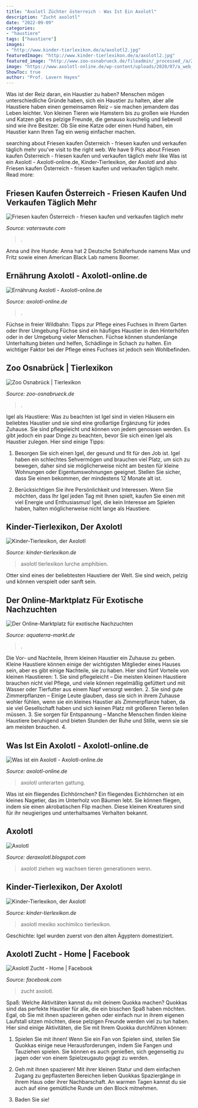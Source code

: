 ```yaml
---
title: "Axolotl Züchter österreich - Was Ist Ein Axolotl"
description: "Zucht axolotl"
date: "2022-09-09"
categories:
- "haustiere"
tags: ["haustiere"]
images:
- "http://www.kinder-tierlexikon.de/a/axolotl2.jpg"
featuredImage: "http://www.kinder-tierlexikon.de/a/axolotl2.jpg"
featured_image: "http://www.zoo-osnabrueck.de/fileadmin/_processed_/a/2/csm_Axolotl_a2717ed4dd.jpg"
image: "https://www.axolotl-online.de/wp-content/uploads/2020/07/a_web_Hohlenforscher.jpg"
ShowToc: true
author: "Prof. Lavern Hayes"
---
```



Was ist der Reiz daran, ein Haustier zu haben?
Menschen mögen unterschiedliche Gründe haben, sich ein Haustier zu halten, aber alle Haustiere haben einen gemeinsamen Reiz – sie machen jemandem das Leben leichter. Von kleinen Tieren wie Hamstern bis zu großen wie Hunden und Katzen gibt es pelzige Freunde, die genauso kuschelig und liebevoll sind wie ihre Besitzer. Ob Sie eine Katze oder einen Hund haben, ein Haustier kann Ihren Tag ein wenig einfacher machen.

	

		
searching about Friesen kaufen Österreich - friesen kaufen und verkaufen täglich mehr you've visit to the right web. We have 9 Pics about Friesen kaufen Österreich - friesen kaufen und verkaufen täglich mehr like Was ist ein Axolotl - Axolotl-online.de, Kinder-Tierlexikon, der Axolotl and also Friesen kaufen Österreich - friesen kaufen und verkaufen täglich mehr. Read more:
		
    
## Friesen Kaufen Österreich - Friesen Kaufen Und Verkaufen Täglich Mehr

<img loading=lazy src="https://vaterswute.com/fetlo/x8weOx5OksSYrDDXMWIESgHaLL.jpg" onerror="this.onerror=null;this.src='https://tse1.mm.bing.net/th?id=OIP.z_RpJ8Hx2yTExDU3o63yFQAAAA&amp;pid=15.1';" alt="Friesen kaufen Österreich - friesen kaufen und verkaufen täglich mehr">

_Source: vaterswute.com_

>. 

	

Anna und ihre Hunde: Anna hat 2 Deutsche Schäferhunde namens Max und Fritz sowie einen American Black Lab namens Boomer.

    
## Ernährung Axolotl - Axolotl-online.de

<img loading=lazy src="https://www.axolotl-online.de/wp-content/uploads/2020/07/a_web_Wildtyp_getigert.jpg" onerror="this.onerror=null;this.src='https://tse2.mm.bing.net/th?id=OIP.Cb3auXiO23g3u9edzGENyAHaCF&amp;pid=15.1';" alt="Ernährung Axolotl - Axolotl-online.de">

_Source: axolotl-online.de_

>. 

	

Füchse in freier Wildbahn: Tipps zur Pflege eines Fuchses in Ihrem Garten oder Ihrer Umgebung
Füchse sind ein häufiges Haustier in den Hinterhöfen oder in der Umgebung vieler Menschen. Füchse können stundenlange Unterhaltung bieten und helfen, Schädlinge in Schach zu halten. Ein wichtiger Faktor bei der Pflege eines Fuchses ist jedoch sein Wohlbefinden.

    
## Zoo Osnabrück | Tierlexikon

<img loading=lazy src="http://www.zoo-osnabrueck.de/fileadmin/_processed_/a/2/csm_Axolotl_a2717ed4dd.jpg" onerror="this.onerror=null;this.src='https://tse3.mm.bing.net/th?id=OIP.8pDkQqZdmQAV_U_KryVwpAAAAA&amp;pid=15.1';" alt="Zoo Osnabrück | Tierlexikon">

_Source: zoo-osnabrueck.de_

>. 

	

Igel als Haustiere: Was zu beachten ist
Igel sind in vielen Häusern ein beliebtes Haustier und sie sind eine großartige Ergänzung für jedes Zuhause. Sie sind pflegeleicht und können von jedem genossen werden. Es gibt jedoch ein paar Dinge zu beachten, bevor Sie sich einen Igel als Haustier zulegen. Hier sind einige Tipps:
1. Besorgen Sie sich einen Igel, der gesund und fit für den Job ist. Igel haben ein schlechtes Sehvermögen und brauchen viel Platz, um sich zu bewegen, daher sind sie möglicherweise nicht am besten für kleine Wohnungen oder Eigentumswohnungen geeignet. Stellen Sie sicher, dass Sie einen bekommen, der mindestens 12 Monate alt ist.

2. Berücksichtigen Sie ihre Persönlichkeit und Interessen. Wenn Sie möchten, dass Ihr Igel jeden Tag mit Ihnen spielt, kaufen Sie einen mit viel Energie und Enthusiasmus! Igel, die kein Interesse am Spielen haben, halten möglicherweise nicht lange als Haustiere.

    
## Kinder-Tierlexikon, Der Axolotl

<img loading=lazy src="http://www.kinder-tierlexikon.de/a/axolotl1.jpg" onerror="this.onerror=null;this.src='https://tse3.mm.bing.net/th?id=OIP.XKfS8bFFS02CzpUGjkePNAHaGd&amp;pid=15.1';" alt="Kinder-Tierlexikon, der Axolotl">

_Source: kinder-tierlexikon.de_

>axolotl tierlexikon lurche amphibien. 

	

Otter sind eines der beliebtesten Haustiere der Welt. Sie sind weich, pelzig und können verspielt oder sanft sein.

    
## Der Online-Marktplatz Für Exotische Nachzuchten

<img loading=lazy src="https://aquaterra-markt.de/wp-content/uploads/2020/08/Aquaterra-4.png" onerror="this.onerror=null;this.src='https://tse1.mm.bing.net/th?id=OIP.HyoAgE0rCmkZ3yUcBeJWOwHaCp&amp;pid=15.1';" alt="Der Online-Marktplatz für exotische Nachzuchten">

_Source: aquaterra-markt.de_

>. 

	

Die Vor- und Nachteile, Ihrem kleinen Haustier ein Zuhause zu geben.
Kleine Haustiere können einige der wichtigsten Mitglieder eines Hauses sein, aber es gibt einige Nachteile, sie zu haben. Hier sind fünf Vorteile von kleinen Haustieren: 1. Sie sind pflegeleicht – Die meisten kleinen Haustiere brauchen nicht viel Pflege, und viele können regelmäßig gefüttert und mit Wasser oder Tierfutter aus einem Napf versorgt werden. 2. Sie sind gute Zimmerpflanzen – Einige Leute glauben, dass sie sich in ihrem Zuhause wohler fühlen, wenn sie ein kleines Haustier als Zimmerpflanze haben, da sie viel Gesellschaft haben und sich keinen Platz mit größeren Tieren teilen müssen. 3. Sie sorgen für Entspannung – Manche Menschen finden kleine Haustiere beruhigend und bieten Stunden der Ruhe und Stille, wenn sie sie am meisten brauchen. 4.

    
## Was Ist Ein Axolotl - Axolotl-online.de

<img loading=lazy src="https://www.axolotl-online.de/wp-content/uploads/2020/07/a_web_Hohlenforscher.jpg" onerror="this.onerror=null;this.src='https://tse2.mm.bing.net/th?id=OIP.M1MTOnNU49WJL5ZnumGUyQAAAA&amp;pid=15.1';" alt="Was ist ein Axolotl - Axolotl-online.de">

_Source: axolotl-online.de_

>axolotl unterarten gattung. 

	

Was ist ein fliegendes Eichhörnchen?
Ein fliegendes Eichhörnchen ist ein kleines Nagetier, das im Unterholz von Bäumen lebt. Sie können fliegen, indem sie einen akrobatischen Flip machen. Diese kleinen Kreaturen sind für ihr neugieriges und unterhaltsames Verhalten bekannt.

    
## Axolotl

<img loading=lazy src="https://4.bp.blogspot.com/-cxVcBDuY9rY/UcgCPLK824I/AAAAAAAAAsY/8veQCnyEZnI/s1600/_IGP9628.JPG" onerror="this.onerror=null;this.src='https://tse2.mm.bing.net/th?id=OIP.qyAY95COY6u_pJtaCIH-NAHaE7&amp;pid=15.1';" alt="Axolotl">

_Source: deraxolotl.blogspot.com_

>axolotl ziehen wg wachsen tieren generationen wenn. 

	



    
## Kinder-Tierlexikon, Der Axolotl

<img loading=lazy src="http://www.kinder-tierlexikon.de/a/axolotl2.jpg" onerror="this.onerror=null;this.src='https://tse3.mm.bing.net/th?id=OIP.wVTqE8BJyQytYkRT1WU_ywHaER&amp;pid=15.1';" alt="Kinder-Tierlexikon, der Axolotl">

_Source: kinder-tierlexikon.de_

>axolotl mexiko xochimilco tierlexikon. 

	

Geschichte: Igel wurden zuerst von den alten Ägyptern domestiziert.

    
## Axolotl Zucht - Home | Facebook

<img loading=lazy src="https://lookaside.fbsbx.com/lookaside/crawler/media/?media_id=2130182990607940" onerror="this.onerror=null;this.src='https://tse2.mm.bing.net/th?id=OIP.POczK9G32-JjralX77PgkQHaEX&amp;pid=15.1';" alt="Axolotl Zucht - Home | Facebook">

_Source: facebook.com_

>zucht axolotl. 

	

Spaß: Welche Aktivitäten kannst du mit deinem Quokka machen?
Quokkas sind das perfekte Haustier für alle, die ein bisschen Spaß haben möchten. Egal, ob Sie mit ihnen spazieren gehen oder einfach nur in ihrem eigenen Laufstall sitzen möchten, diese pelzigen Freunde werden viel zu tun haben. Hier sind einige Aktivitäten, die Sie mit Ihrem Quokka durchführen können:
1. Spielen Sie mit ihnen! Wenn Sie ein Fan von Spielen sind, stellen Sie Quokkas einige neue Herausforderungen, indem Sie Fangen und Tauziehen spielen. Sie können es auch genießen, sich gegenseitig zu jagen oder von einem Spielzeugauto gejagt zu werden.

2. Geh mit ihnen spazieren! Mit ihrer kleinen Statur und dem einfachen Zugang zu gepflasterten Bereichen lieben Quokkas Spaziergänge in ihrem Haus oder ihrer Nachbarschaft. An warmen Tagen kannst du sie auch auf eine gemütliche Runde um den Block mitnehmen.

3. Baden Sie sie!


